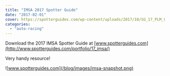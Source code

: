 ```yaml
---
title: "IMSA 2017 Spotter Guide"
date: "2017-02-01"
cover: https://spotterguides.com/wp-content/uploads/2017/10/SG_17_PLM_ONLINE_header-1024x626.jpg
categories: 
  - "auto-racing"
---
```


Download the 2017 IMSA Spotter Guide at [www.spotterguides.com](http://www.spotterguides.com/portfolio/17_imsa/)

Very handy resource!

<!-- more -->

![www.spotterguides.com](/blog/images/imsa-snapshot.png)
